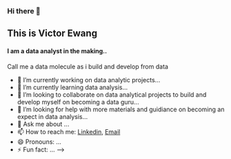 ### Hi there 👋

## This is Victor Ewang

#### I am a data analyst in the making..

Call me a data molecule as i build and develop from data
- 🔭 I’m currently working on data analytic projects...
- 🌱 I’m currently learning data analysis...
- 👯 I’m looking to collaborate on data analytical projects to build and develop myself on becoming a data guru...
- 🤔 I’m looking for help with more materials and guidiance on becoming an expect in data analysis...
- 💬 Ask me about ...
- 📫 How to reach me: [Linkedin](linkedin.com/in/victor-ewang-431535214), [Email](dwangman4us@gmail.com)
- 😄 Pronouns: ...
- ⚡ Fun fact: ...
-->
